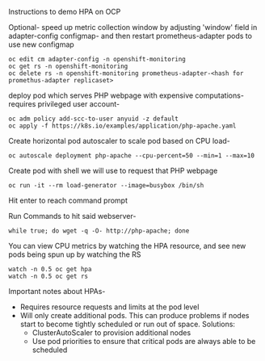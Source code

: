 Instructions to demo HPA on OCP

Optional- speed up metric collection window by adjusting 'window' field in adapter-config configmap- and then restart prometheus-adapter pods to use new configmap

    oc edit cm adapter-config -n openshift-monitoring
    oc get rs -n openshift-monitoring
    oc delete rs -n openshift-monitoring prometheus-adapter-<hash for promethus-adapter replicaset>

deploy pod which serves PHP webpage with expensive computations- requires privileged user account-

    oc adm policy add-scc-to-user anyuid -z default
    oc apply -f https://k8s.io/examples/application/php-apache.yaml

Create horizontal pod autoscaler to scale pod based on CPU load-

    oc autoscale deployment php-apache --cpu-percent=50 --min=1 --max=10

Create pod with shell we will use to request that PHP webpage

    oc run -it --rm load-generator --image=busybox /bin/sh 

Hit enter to reach command prompt

Run Commands to hit said webserver-

    while true; do wget -q -O- http://php-apache; done 

You can view CPU metrics by watching the HPA resource, and see new pods being spun up by watching the RS

    watch -n 0.5 oc get hpa
    watch -n 0.5 oc get rs

Important notes about HPAs-
- Requires resource requests and limits at the pod level
- Will only create additional pods. This can produce problems if nodes start to become tightly scheduled or run out of space. Solutions:
    - ClusterAutoScaler to provision additional nodes
    - Use pod priorities to ensure that critical pods are always able to be scheduled
